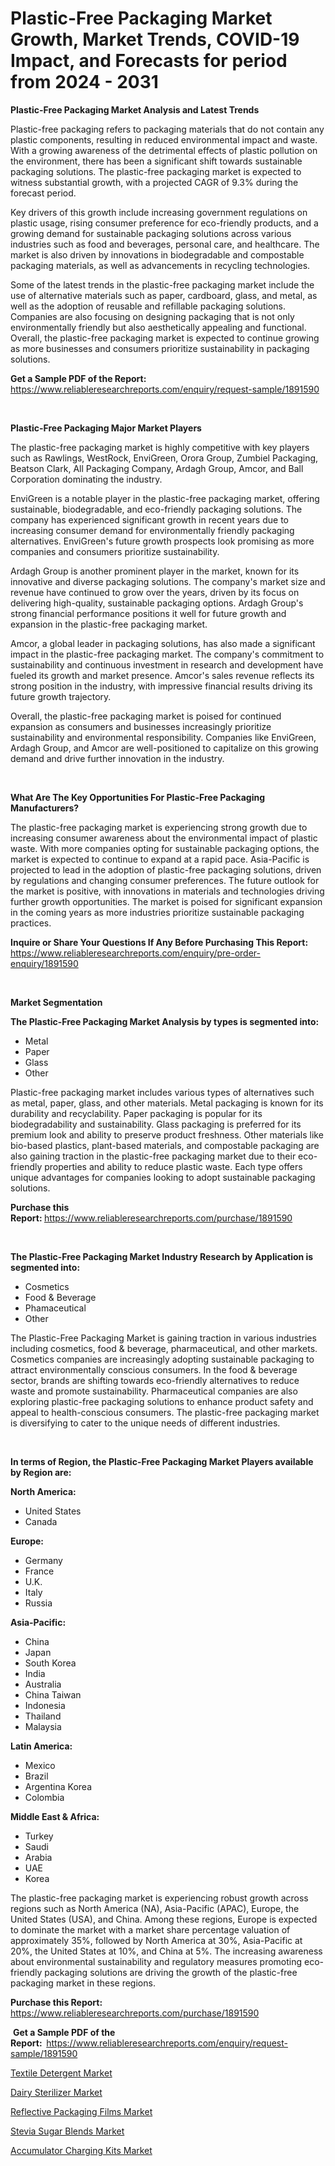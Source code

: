 <p><h1>Plastic-Free Packaging Market Growth, Market Trends, COVID-19 Impact, and Forecasts for period from 2024 - 2031</h1></p><p><strong>Plastic-Free Packaging Market Analysis and Latest Trends</strong></p>
<p><p>Plastic-free packaging refers to packaging materials that do not contain any plastic components, resulting in reduced environmental impact and waste. With a growing awareness of the detrimental effects of plastic pollution on the environment, there has been a significant shift towards sustainable packaging solutions. The plastic-free packaging market is expected to witness substantial growth, with a projected CAGR of 9.3% during the forecast period.</p><p>Key drivers of this growth include increasing government regulations on plastic usage, rising consumer preference for eco-friendly products, and a growing demand for sustainable packaging solutions across various industries such as food and beverages, personal care, and healthcare. The market is also driven by innovations in biodegradable and compostable packaging materials, as well as advancements in recycling technologies.</p><p>Some of the latest trends in the plastic-free packaging market include the use of alternative materials such as paper, cardboard, glass, and metal, as well as the adoption of reusable and refillable packaging solutions. Companies are also focusing on designing packaging that is not only environmentally friendly but also aesthetically appealing and functional. Overall, the plastic-free packaging market is expected to continue growing as more businesses and consumers prioritize sustainability in packaging solutions.</p></p>
<p><strong>Get a Sample PDF of the Report:&nbsp;</strong> <a href="https://www.reliableresearchreports.com/enquiry/request-sample/1891590">https://www.reliableresearchreports.com/enquiry/request-sample/1891590</a></p>
<p>&nbsp;</p>
<p><strong>Plastic-Free Packaging Major Market Players</strong></p>
<p><p>The plastic-free packaging market is highly competitive with key players such as Rawlings, WestRock, EnviGreen, Orora Group, Zumbiel Packaging, Beatson Clark, All Packaging Company, Ardagh Group, Amcor, and Ball Corporation dominating the industry. </p><p>EnviGreen is a notable player in the plastic-free packaging market, offering sustainable, biodegradable, and eco-friendly packaging solutions. The company has experienced significant growth in recent years due to increasing consumer demand for environmentally friendly packaging alternatives. EnviGreen's future growth prospects look promising as more companies and consumers prioritize sustainability. </p><p>Ardagh Group is another prominent player in the market, known for its innovative and diverse packaging solutions. The company's market size and revenue have continued to grow over the years, driven by its focus on delivering high-quality, sustainable packaging options. Ardagh Group's strong financial performance positions it well for future growth and expansion in the plastic-free packaging market.</p><p>Amcor, a global leader in packaging solutions, has also made a significant impact in the plastic-free packaging market. The company's commitment to sustainability and continuous investment in research and development have fueled its growth and market presence. Amcor's sales revenue reflects its strong position in the industry, with impressive financial results driving its future growth trajectory.</p><p>Overall, the plastic-free packaging market is poised for continued expansion as consumers and businesses increasingly prioritize sustainability and environmental responsibility. Companies like EnviGreen, Ardagh Group, and Amcor are well-positioned to capitalize on this growing demand and drive further innovation in the industry.</p></p>
<p>&nbsp;</p>
<p><strong>What Are The Key Opportunities For Plastic-Free Packaging Manufacturers?</strong></p>
<p><p>The plastic-free packaging market is experiencing strong growth due to increasing consumer awareness about the environmental impact of plastic waste. With more companies opting for sustainable packaging options, the market is expected to continue to expand at a rapid pace. Asia-Pacific is projected to lead in the adoption of plastic-free packaging solutions, driven by regulations and changing consumer preferences. The future outlook for the market is positive, with innovations in materials and technologies driving further growth opportunities. The market is poised for significant expansion in the coming years as more industries prioritize sustainable packaging practices.</p></p>
<p><strong>Inquire or Share Your Questions If Any Before Purchasing This Report:</strong> <a href="https://www.reliableresearchreports.com/enquiry/pre-order-enquiry/1891590">https://www.reliableresearchreports.com/enquiry/pre-order-enquiry/1891590</a></p>
<p>&nbsp;</p>
<p><strong>Market Segmentation</strong></p>
<p><strong>The Plastic-Free Packaging Market Analysis by types is segmented into:</strong></p>
<p><ul><li>Metal</li><li>Paper</li><li>Glass</li><li>Other</li></ul></p>
<p><p>Plastic-free packaging market includes various types of alternatives such as metal, paper, glass, and other materials. Metal packaging is known for its durability and recyclability. Paper packaging is popular for its biodegradability and sustainability. Glass packaging is preferred for its premium look and ability to preserve product freshness. Other materials like bio-based plastics, plant-based materials, and compostable packaging are also gaining traction in the plastic-free packaging market due to their eco-friendly properties and ability to reduce plastic waste. Each type offers unique advantages for companies looking to adopt sustainable packaging solutions.</p></p>
<p><strong>Purchase this Report:&nbsp;</strong><a href="https://www.reliableresearchreports.com/purchase/1891590">https://www.reliableresearchreports.com/purchase/1891590</a></p>
<p>&nbsp;</p>
<p><strong>The Plastic-Free Packaging Market Industry Research by Application is segmented into:</strong></p>
<p><ul><li>Cosmetics</li><li>Food & Beverage</li><li>Phamaceutical</li><li>Other</li></ul></p>
<p><p>The Plastic-Free Packaging Market is gaining traction in various industries including cosmetics, food & beverage, pharmaceutical, and other markets. Cosmetics companies are increasingly adopting sustainable packaging to attract environmentally conscious consumers. In the food & beverage sector, brands are shifting towards eco-friendly alternatives to reduce waste and promote sustainability. Pharmaceutical companies are also exploring plastic-free packaging solutions to enhance product safety and appeal to health-conscious consumers. The plastic-free packaging market is diversifying to cater to the unique needs of different industries.</p></p>
<p>&nbsp;</p>
<p><strong>In terms of Region, the Plastic-Free Packaging Market Players available by Region are:</strong></p>
<p>
    <p> <strong> North America: </strong>
        <ul>
            <li>United States</li>
            <li>Canada</li>
        </ul>
        </p> 
    <p> <strong> Europe: </strong>
        <ul>
            <li>Germany</li>
            <li>France</li>
            <li>U.K.</li>
            <li>Italy</li>
            <li>Russia</li>
        </ul>
        </p> 
    <p> <strong> Asia-Pacific: </strong>
        <ul>
            <li>China</li>
            <li>Japan</li>
            <li>South Korea</li>
            <li>India</li>
            <li>Australia</li>
            <li>China Taiwan</li>
            <li>Indonesia</li>
            <li>Thailand</li>
            <li>Malaysia</li>
        </ul>
        </p> 
    <p> <strong> Latin America: </strong>
        <ul>
            <li>Mexico</li>
            <li>Brazil</li>
            <li>Argentina Korea</li>
            <li>Colombia</li>
        </ul>
        </p> 
    <p> <strong> Middle East & Africa: </strong>
        <ul>
            <li>Turkey</li>
            <li>Saudi</li>
            <li>Arabia</li>
            <li>UAE</li>
            <li>Korea</li>
        </ul>
    </p>
    </p>
<p><p>The plastic-free packaging market is experiencing robust growth across regions such as North America (NA), Asia-Pacific (APAC), Europe, the United States (USA), and China. Among these regions, Europe is expected to dominate the market with a market share percentage valuation of approximately 35%, followed by North America at 30%, Asia-Pacific at 20%, the United States at 10%, and China at 5%. The increasing awareness about environmental sustainability and regulatory measures promoting eco-friendly packaging solutions are driving the growth of the plastic-free packaging market in these regions.</p></p>
<p><strong>Purchase this Report: </strong><a href="https://www.reliableresearchreports.com/purchase/1891590">https://www.reliableresearchreports.com/purchase/1891590</a></p>
<p>&nbsp;<strong>Get a Sample PDF of the Report:&nbsp;&nbsp;</strong><a href="https://www.reliableresearchreports.com/enquiry/request-sample/1891590">https://www.reliableresearchreports.com/enquiry/request-sample/1891590</a></p>
<p><strong></strong></p>
<p><p><a href="https://view.publitas.com/reportprime-1/textile-detergent-market-research-report-forecasted-for-period-from-2024-2031-by-market-type-market-application-and-region/">Textile Detergent Market</a></p><p><a href="https://noble-drawer-34c.notion.site/Dairy-Sterilizer-Market-Analysis-and-Market-Size-Global-Industry-Overview-Market-Segmentation-and--9a625ecb0faf46e2bf58b34cac812072">Dairy Sterilizer Market</a></p><p><a href="https://github.com/lataunyatinikmelvin59ilbd0dv/Market-Research-Report-List-1/blob/main/reflective-packaging-films-market.md">Reflective Packaging Films Market</a></p><p><a href="https://fearless-okapi-6c8.notion.site/Stevia-Sugar-Blends-Market-Size-Growth-and-Forecast-from-2024-2031-f617f34c8e794bd2b20ed6f95b19a9a8">Stevia Sugar Blends Market</a></p><p><a href="https://view.publitas.com/reportprime-1/accumulator-charging-kits-market-size-focuses-on-market-dynamics-in-depth-analysis-and-future-projections-of-its-market-forecasted-for-period-from-2024-to-2031/">Accumulator Charging Kits Market</a></p></p>